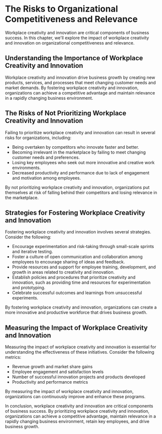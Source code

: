The Risks to Organizational Competitiveness and Relevance
===========================================================================================================================================

Workplace creativity and innovation are critical components of business success. In this chapter, we'll explore the impact of workplace creativity and innovation on organizational competitiveness and relevance.

Understanding the Importance of Workplace Creativity and Innovation
-------------------------------------------------------------------

Workplace creativity and innovation drive business growth by creating new products, services, and processes that meet changing customer needs and market demands. By fostering workplace creativity and innovation, organizations can achieve a competitive advantage and maintain relevance in a rapidly changing business environment.

The Risks of Not Prioritizing Workplace Creativity and Innovation
-----------------------------------------------------------------

Failing to prioritize workplace creativity and innovation can result in several risks for organizations, including:

* Being overtaken by competitors who innovate faster and better.
* Becoming irrelevant in the marketplace by failing to meet changing customer needs and preferences.
* Losing key employees who seek out more innovative and creative work environments.
* Decreased productivity and performance due to lack of engagement and motivation among employees.

By not prioritizing workplace creativity and innovation, organizations put themselves at risk of falling behind their competitors and losing relevance in the marketplace.

Strategies for Fostering Workplace Creativity and Innovation
------------------------------------------------------------

Fostering workplace creativity and innovation involves several strategies. Consider the following:

* Encourage experimentation and risk-taking through small-scale sprints and iterative testing.
* Foster a culture of open communication and collaboration among employees to encourage sharing of ideas and feedback.
* Provide resources and support for employee training, development, and growth in areas related to creativity and innovation.
* Establish policies and procedures that prioritize creativity and innovation, such as providing time and resources for experimentation and prototyping.
* Celebrate successful outcomes and learnings from unsuccessful experiments.

By fostering workplace creativity and innovation, organizations can create a more innovative and productive workforce that drives business growth.

Measuring the Impact of Workplace Creativity and Innovation
-----------------------------------------------------------

Measuring the impact of workplace creativity and innovation is essential for understanding the effectiveness of these initiatives. Consider the following metrics:

* Revenue growth and market share gains
* Employee engagement and satisfaction levels
* Number of successful innovation projects and products developed
* Productivity and performance metrics

By measuring the impact of workplace creativity and innovation, organizations can continuously improve and enhance these programs.

In conclusion, workplace creativity and innovation are critical components of business success. By prioritizing workplace creativity and innovation, organizations can achieve a competitive advantage, maintain relevance in a rapidly changing business environment, retain key employees, and drive business growth.
